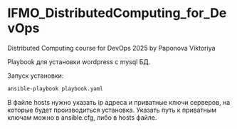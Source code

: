 # IFMO_DistributedComputing_for_DevOps
Distributed Computing course for DevOps 2025 by Paponova Viktoriya

Playbook для установки wordpress с mysql БД.

Запуск установки:
```bash
ansible-playbook playbook.yaml
```

В файле hosts нужно указать ip адреса и приватные ключи серверов, на которые будет производиться установка. Указать путь к приватным ключам можно в ansible.cfg, либо в hosts файле.